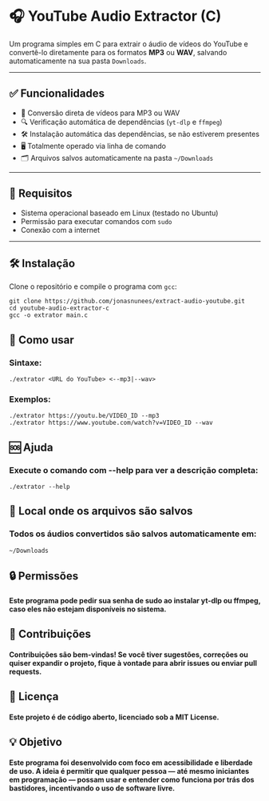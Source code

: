# 🎧 YouTube Audio Extractor (C)

Um programa simples em C para extrair o áudio de vídeos do YouTube e convertê-lo diretamente para os formatos **MP3** ou **WAV**, salvando automaticamente na sua pasta `Downloads`.

---

## ✅ Funcionalidades

- 🚀 Conversão direta de vídeos para MP3 ou WAV
- 🔍 Verificação automática de dependências (`yt-dlp` e `ffmpeg`)
- 🛠️ Instalação automática das dependências, se não estiverem presentes
- 🖥️ Totalmente operado via linha de comando
- 🗂️ Arquivos salvos automaticamente na pasta `~/Downloads`

---

## 🧰 Requisitos

- Sistema operacional baseado em Linux (testado no Ubuntu)
- Permissão para executar comandos com `sudo`
- Conexão com a internet

---

## 🛠️ Instalação

Clone o repositório e compile o programa com `gcc`:

```
git clone https://github.com/jonasnunees/extract-audio-youtube.git
cd youtube-audio-extractor-c
gcc -o extrator main.c
```
## 🚀 Como usar

### Sintaxe:

```
./extrator <URL do YouTube> <--mp3|--wav>
```

### Exemplos:

```
./extrator https://youtu.be/VIDEO_ID --mp3
./extrator https://www.youtube.com/watch?v=VIDEO_ID --wav
```

## 🆘 Ajuda

### Execute o comando com --help para ver a descrição completa:

```
./extrator --help
```

## 📂 Local onde os arquivos são salvos

### Todos os áudios convertidos são salvos automaticamente em:

```
~/Downloads
```

## 🔒 Permissões

#### Este programa pode pedir sua senha de sudo ao instalar yt-dlp ou ffmpeg, caso eles não estejam disponíveis no sistema.

## 🤝 Contribuições

#### Contribuições são bem-vindas! Se você tiver sugestões, correções ou quiser expandir o projeto, fique à vontade para abrir issues ou enviar pull requests.

## 📜 Licença

#### Este projeto é de código aberto, licenciado sob a MIT License.

## 💡 Objetivo

#### Este programa foi desenvolvido com foco em acessibilidade e liberdade de uso. A ideia é permitir que qualquer pessoa — até mesmo iniciantes em programação — possam usar e entender como funciona por trás dos bastidores, incentivando o uso de software livre.
